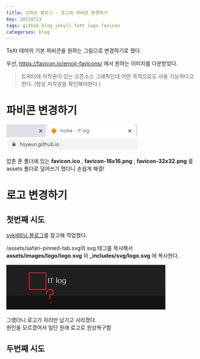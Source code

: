 ```yaml
---
title: 깃허브 블로그 - 로고와 파비콘 변경하기
key: 20210723
tags: github blog jekyll TeXt logo favicon
categories: blog
---
```

  

TeXt 테마의 기본 파비콘을 원하는 그림으로 변경하기로 했다.

우선, <https://favicon.io/emoji-favicons/> 에서 원하는 이미지를 다운받았다.
> 트위터에 저작권이 있는 오픈소스 그래픽인데 어떤 목적으로도 사용 가능하다고 한다. (항상 저작권을 확인해야한다.)

# 파비콘 변경하기

![favicon](/assets/images/post/2021-07-23-favicon.png)

압춘 푼 폴더에 있는 **favicon.ico** , **favicon-16x16.png** , **favicon-32x32.png** 를  
assets 폴더로 덮어쓰기 했더니 손쉽게 해결!

# 로고 변경하기

## 첫번째 시도


[syki66님 블로그](https://syki66.github.io/blog/2020/04/16/TeXt-theme-config.html#4-%EB%A1%9C%EA%B3%A0-%EB%B0%8F-favicon-%EB%B3%80%EA%B2%BD%ED%95%98%EA%B8%B0)를 참고해 작업했다.

/assets/safari-pinned-tab.svg의 svg 태그를 복사해서  
**assets/images/logo/logo.svg** 와 **_includes/svg/logo.svg** 에 복사한다.  

![finding-logo](/assets/images/post/2021-07-23-finding-logo.png)  

그랬더니 로고가 자리만 남기고 사라졌다.  
원인을 모르겠어서 일단 원래 로고로 원상복구함

## 두번째 시도